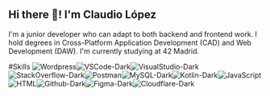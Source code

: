 ## Hi there 👋! I'm Claudio López
I'm a junior developer who can adapt to both backend and frontend work. I hold degrees in Cross-Platform Application Development (CAD) and Web Development (DAW). I'm currently studying at 42 Madrid.

#Skills
![Wordpress](https://github.com/user-attachments/assets/23f1b47b-30c6-4f78-8c81-0c3e290f86fe)![VSCode-Dark](https://github.com/user-attachments/assets/5571f837-8466-4272-8f14-511302be5001)![VisualStudio-Dark](https://github.com/user-attachments/assets/8c8aa147-01b4-4715-ab10-8c1495df7656)![StackOverflow-Dark](https://github.com/user-attachments/assets/7ae9390d-db35-4b9e-85b2-404568367a69)![Postman](https://github.com/user-attachments/assets/488c480d-b053-49ff-973d-765f0c9cb78d)![MySQL-Dark](https://github.com/user-attachments/assets/354228ae-6f59-4243-b878-43fa7b75381d)![Kotlin-Dark](https://github.com/user-attachments/assets/4a2e8e46-3ae0-41a5-9416-8de942c56536)![JavaScript](https://github.com/user-attachments/assets/cf745a03-3ad0-4b5c-89d1-8656cd5fedde)![HTML](https://github.com/user-attachments/assets/05b3ddc5-8917-4ad7-beca-f7becd169773)![Github-Dark](https://github.com/user-attachments/assets/cab5f034-dc18-4294-828f-8613831cc592)![Figma-Dark](https://github.com/user-attachments/assets/cc4d2a3e-216f-4cd5-bab3-558d93bb3417)![Cloudflare-Dark](https://github.com/user-attachments/assets/ffeebb28-057b-41ce-bdea-e1ed194e2dd8)



<!--
**Clxxdxx/Clxxdxx** is a ✨ _special_ ✨ repository because its `README.md` (this file) appears on your GitHub profile.

Here are some ideas to get you started:

- 🔭 I’m currently working on ...
- 🌱 I’m currently learning ...
- 👯 I’m looking to collaborate on ...
- 🤔 I’m looking for help with ...
- 💬 Ask me about ...
- 📫 How to reach me: ...
- 😄 Pronouns: ...
- ⚡ Fun fact: ...
-->
